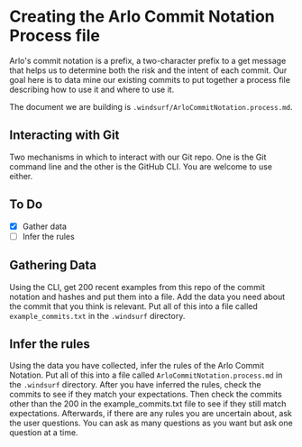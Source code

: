 # Creating the Arlo Commit Notation Process file
Arlo's commit notation is a prefix, a two-character prefix to a get message that helps us to determine both the risk and the intent of each commit. Our goal here is to data mine our existing commits to put together a process file describing how to use it and where to use it.

The document we are building is `.windsurf/ArloCommitNotation.process.md`.

## Interacting with Git
Two mechanisms in which to interact with our Git repo. One is the Git command line and the other is the GitHub CLI. You are welcome to use either.

## To Do
- [x] Gather data
- [ ] Infer the rules

## Gathering Data
Using the CLI, get 200 recent examples from this repo of the commit notation and hashes and put them into a file. Add the data you need about the commit that you think is relevant. Put all of this into a file called `example_commits.txt` in the `.windsurf` directory.

## Infer the rules
Using the data you have collected, infer the rules of the Arlo Commit Notation. Put all of this into a file called `ArloCommitNotation.process.md` in the `.windsurf` directory.
After you have inferred the rules, check the commits to see if they match your expectations. Then check the commits other than the 200 in the example_commits.txt file to see if they still match expectations.
Afterwards, if there are any rules you are uncertain about, ask the user questions. You can ask as many questions as you want but ask one question at a time.